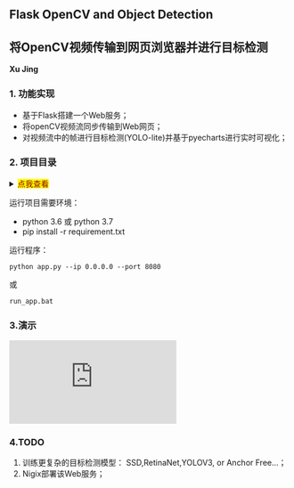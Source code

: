 ## Flask OpenCV and Object Detection

## 将OpenCV视频传输到网页浏览器并进行目标检测

**Xu Jing**

### 1. 功能实现

+ 基于Flask搭建一个Web服务；
+ 将openCV视频流同步传输到Web网页；
+ 对视频流中的帧进行目标检测(YOLO-lite)并基于pyecharts进行实时可视化；


### 2. 项目目录

<details>
<summary><mark><font color=darkred>点我查看</font></mark></summary>
<pre><code>
│  app.py  # Flask app
│  config.ini  # 配置文件
│  pthreadGC2.dll   #yolo-lite darknet动态链接库
│  pthreadVC2.dll   #yolo-lite darknet动态链接库
│  README.md  
│  requirement.txt   # 环境需要的package
│  run_app.bat       # 批处理文件
│  yolo_cpp_dll.dll  #yolo-lite darknet动态链接库 GPU
│  yolo_cpp_dll_no_gpu.dll #yolo-lite darknet动态链接库 CPU
│
├─model  # 模型及配置文件
│      tiny-yolov2-trial13-noBatch.cfg
│      tiny-yolov2-trial13_noBatch.weights
│      voc.data
│      voc.names
│
├─static  # 静态资源文件
│  ├─css
│  │      bootstrap.css
│  │      font-awesome.min.css
│  │      style.css
│  │
│  ├─fonts
│  │      fontawesome-webfont.eot
│  │      fontawesome-webfont.svg
│  │      fontawesome-webfont.ttf
│  │      fontawesome-webfont.woff
│  │      fontawesome-webfont.woff2
│  │      FontAwesome.otf
│  │      Microsoft-Yahei-UI-Light.ttc
│  │
│  ├─images
│  │      1.jpg
│  │
│  └─js
│          echarts.min.js
│          jquery-3.4.1.min.js
│
└─templates  # 模板文件
        index.html
</code></pre>
</details>

运行项目需要环境：

+ python 3.6 或 python 3.7
+ pip install -r requirement.txt

运行程序：

```shell
python app.py --ip 0.0.0.0 --port 8080
```

或

```shell
run_app.bat
```



### 3.演示


<!-- <video id="video" controls="" preload="none" poster="">
      <source id="mp4" src="http://xx.mp4" type="video/mp4">
</video> -->
<iframe frameborder="0" src="https://v.qq.com/txp/iframe/player.html?vid=r3024vzzzsp" allowFullScreen="true"></iframe>


### 4.TODO

1. 训练更复杂的目标检测模型： SSD,RetinaNet,YOLOV3, or Anchor Free...；
2. Nigix部署该Web服务；